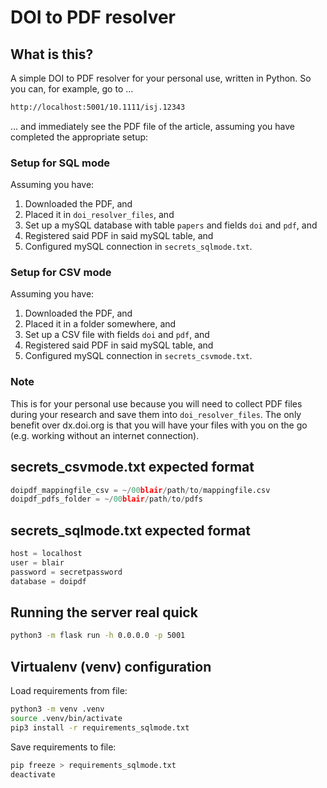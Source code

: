 # DOI to PDF resolver

## What is this?

A simple DOI to PDF resolver for your personal use, written in Python. So you can, for example, go to ...

```bash
http://localhost:5001/10.1111/isj.12343
```

... and immediately see the PDF file of the article, assuming you have completed the appropriate setup:

### Setup for SQL mode

Assuming you have:

1. Downloaded the PDF, and
2. Placed it in `doi_resolver_files`, and
3. Set up a mySQL database with table `papers` and fields `doi` and `pdf`, and
4. Registered said PDF in said mySQL table, and
5. Configured mySQL connection in `secrets_sqlmode.txt`.

### Setup for CSV mode

Assuming you have:

1. Downloaded the PDF, and
2. Placed it in a folder somewhere, and
3. Set up a CSV file with fields `doi` and `pdf`, and
4. Registered said PDF in said mySQL table, and
5. Configured mySQL connection in `secrets_csvmode.txt`.


### Note

This is for your personal use because you will need to collect PDF files during your research and save them into `doi_resolver_files`. The only benefit over dx.doi.org is that you will have your files with you on the go (e.g. working without an internet connection).

## secrets_csvmode.txt expected format

```python
doipdf_mappingfile_csv = ~/00blair/path/to/mappingfile.csv
doipdf_pdfs_folder = ~/00blair/path/to/pdfs
```

## secrets_sqlmode.txt expected format

```python
host = localhost
user = blair
password = secretpassword
database = doipdf
```

## Running the server real quick

```bash
python3 -m flask run -h 0.0.0.0 -p 5001
```

## Virtualenv (venv) configuration

Load requirements from file:

```bash
python3 -m venv .venv
source .venv/bin/activate
pip3 install -r requirements_sqlmode.txt 
```

Save requirements to file:
```bash
pip freeze > requirements_sqlmode.txt
deactivate
```